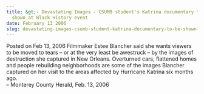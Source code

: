 ```yaml
---
title: &gt;- Devastating Images - CSUMB student's Katrina documentary to be
  shown at Black History event
date: February 13 2006
slug: devastating-images-csumb-student-katrina-documentary-to-be-shown-at-black-history-event
---
```


 



<span class="date">Posted on Feb 13, 2006    </span>
Filmmaker Estee Blancher said she wants viewers to be moved to
tears &#x2013; or at the very least be awestruck &#x2013; by the images of
destruction she captured in New Orleans. Overturned cars, flattened
homes and people rebuilding neighborhoods are some of the images
Blancher captured on her visit to the areas affected by Hurricane
Katrina six months ago.<br>
&#x2013; Monterey County Herald, Feb. 13, 2006<br/></br>




 
